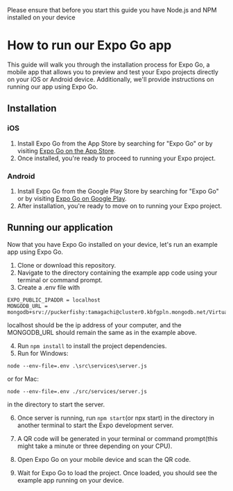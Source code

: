 Please ensure that before you start this guide you have Node.js and NPM installed on your device
# How to run our Expo Go app

This guide will walk you through the installation process for Expo Go, a mobile app that allows you to preview and test your Expo projects directly on your iOS or Android device. Additionally, we'll provide instructions on running our app using Expo Go.

## Installation

### iOS

1. Install Expo Go from the App Store by searching for "Expo Go" or by visiting [Expo Go on the App Store](https://apps.apple.com/us/app/expo-go/id982107779).
2. Once installed, you're ready to proceed to running your Expo project.

### Android

1. Install Expo Go from the Google Play Store by searching for "Expo Go" or by visiting [Expo Go on Google Play](https://play.google.com/store/apps/details?id=host.exp.exponent).
2. After installation, you're ready to move on to running your Expo project.

## Running our application

Now that you have Expo Go installed on your device, let's run an example app using Expo Go.

1. Clone or download this repository.
2. Navigate to the directory containing the example app code using your terminal or command prompt.
3. Create a .env file with 
```
EXPO_PUBLIC_IPADDR = localhost
MONGODB_URL = mongodb+srv://puckerfishy:tamagachi@cluster0.kbfgpln.mongodb.net/VirtualPetDatabase
```
localhost should be the ip address of your computer, and the MONGODB_URL should remain the same as in the example above. 

4. Run `npm install` to install the project dependencies.
5. Run for Windows:
```
node --env-file=.env .\src\services\server.js
```
or for Mac:
```
node --env-file=.env ./src/services/server.js
```
in the directory to start the server.

6. Once server is running, run `npm start`(or npx start) in the directory in another terminal to start the Expo development server.

7. A QR code will be generated in your terminal or command prompt(this might take a minute or three depending on your CPU).
8. Open Expo Go on your mobile device and scan the QR code.
9. Wait for Expo Go to load the project. Once loaded, you should see the example app running on your device.
